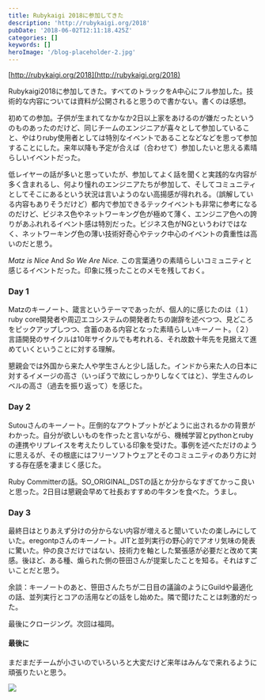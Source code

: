 ```yaml
---
title: Rubykaigi 2018に参加してきた
description: 'http://rubykaigi.org/2018'
pubDate: '2018-06-02T12:11:18.425Z'
categories: []
keywords: []
heroImage: '/blog-placeholder-2.jpg'
---
```


[http://rubykaigi.org/2018](http://rubykaigi.org/2018)

Rubykaigi2018に参加してきた。すべてのトラックをA中心にフル参加した。技術的な内容については資料が公開されると思うので書かない。書くのは感想。

初めての参加。子供が生まれてなかなか2日以上家をあけるのが嫌だったというのものあったのだけど、同じチームのエンジニアが喜々として参加していること、やはりruby使用者としては特別なイベントであることなどなどを思って参加することにした。来年以降も予定が合えば（合わせて）参加したいと思える素晴らしいイベントだった。

低レイヤーの話が多いと思っていたが、参加してよく話を聞くと実践的な内容が多く含まれるし、何より憧れのエンジニアたちが参加して、そしてコミュニティとしてそこにあるという状況は言いようのない高揚感が得れれる。（誤解している内容もありそうだけど）都内で参加できるテックイベントも非常に参考になるのだけど、ビジネス色やネットワーキング色が極めて薄く、エンジニア色への誇りがあふれれるイベント感は特別だった。ビジネス色がNGというわけではなく、ネットワーキング色の薄い技術好奇心やテック中心のイベントの貴重性は高いのだと思う。

_Matz is Nice_ And _So We Are Nice._ この言葉通りの素晴らしいコミュニティと感じるイベントだった。印象に残ったことのメモを残しておく。

### **Day 1**

Matzのキーノート、箴言というテーマであったが、個人的に感じたのは（１）ruby core開発者や周辺エコシステムの開発者たちの謝辞を述べつつ、見どころをピックアップしつつ、含蓄のある内容となった素晴らしいキーノート。（２）言語開発のサイクルは10年サイクルでも考れれる、それ故数十年先を見据えて進めていくということに対する理解。

懇親会では外国から来た人や学生さんと少し話した。インドから来た人の日本に対するイメージの高さ（いっぽうで故にしっかりしなくてはと）、学生さんのレベルの高さ（過去を振り返って）を感じた。

### Day 2

Sutouさんのキーノート。圧倒的なアウトプットがどように出されるかの背景がわかった。自分が欲しいものを作ったと言いながら、機械学習とpythonとrubyの連携やリプレイスを考えたりしている印象を受けた。事例を述べただけのように思えるが、その根底にはフリーソフトウェアとそのコミュニティのあり方に対する存在感を凄まじく感じた。

Ruby Committerの話。SO\_ORIGINAL\_DSTの話とか分からなすぎてかっこ良いと思った。2日目は懇親会早めて社長おすすめの牛タンを食べた。うまし。

### Day 3

最終日はとりあえず分けの分からない内容が増えると聞いていたの楽しみにしていた。eregontpさんのキーノート。JITと並列実行の野心的でアオリ気味の発表に驚いた。仲の良さだけではない、技術力を軸とした緊張感が必要だと改めて実感。後ほど、ある種、煽られた側の笹田さんが提案したことを知る。それはすごいことだと思う。

余談：キーノートのあと、笹田さんたちが二日目の議論のようにGuildや最適化の話、並列実行とコアの活用などの話をし始めた。隣で聞けたことは刺激的だった。

最後にクロージング。次回は福岡。

#### 最後に

まだまだチームが小さいのでいろいろと大変だけど来年はみんなで来れるように頑張りたいと思う。

![](/img/1__DxFN__xu8ctPvB8g__NK8sJw.jpeg)